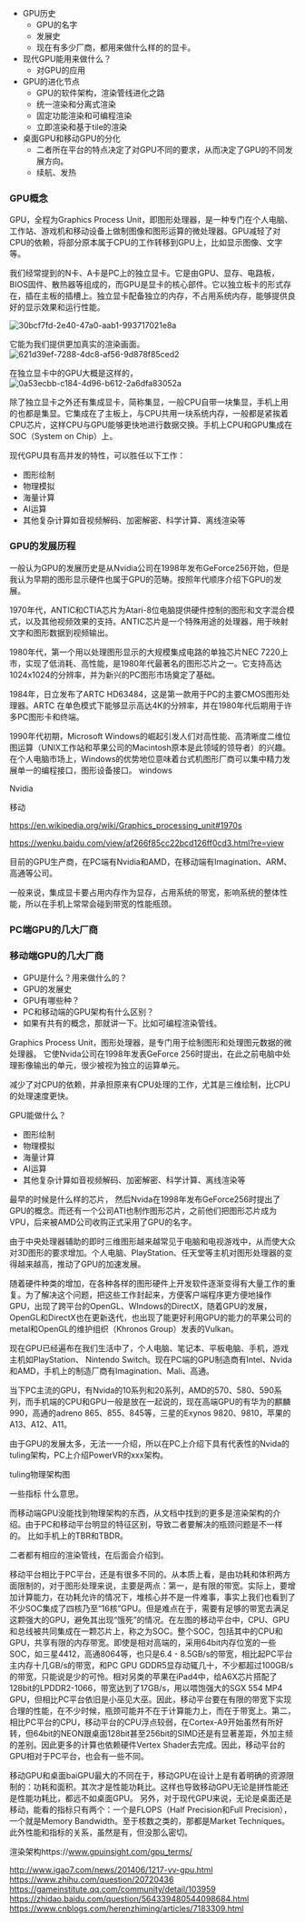 - GPU历史
  - GPU的名字
  - 发展史
  - 现在有多少厂商，都用来做什么样的的显卡。
- 现代GPU能用来做什么？
  - 对GPU的应用
- GPU的进化节点
  - GPU的软件架构，渲染管线进化之路
  - 统一渲染和分离式渲染
  - 固定功能渲染和可编程渲染
  - 立即渲染和基于tile的渲染
- 桌面GPU和移动GPU的分化
  - 二者所在平台的特点决定了对GPU不同的要求，从而决定了GPU的不同发展方向。
  - 续航、发热


### GPU概念
GPU，全程为Graphics Process Unit，即图形处理器，是一种专门在个人电脑、工作站、游戏机和移动设备上做制图像和图形运算的微处理器。GPU减轻了对CPU的依赖，将部分原本属于CPU的工作转移到GPU上，比如显示图像、文字等。

我们经常提到的N卡、A卡是PC上的独立显卡。它是由GPU、显存、电路板，BIOS固件、散热器等组成的，而GPU是显卡的核心部件。它以独立板卡的形式存在，插在主板的插槽上。独立显卡配备独立的内存，不占用系统内存，能够提供良好的显示效果和运行性能。

![30bcf7fd-2e40-47a0-aab1-993717021e8a](https://raw.githubusercontent.com/silence394/PicBed/PicGO/30bcf7fd-2e40-47a0-aab1-993717021e8a.png)

它能为我们提供更加真实的渲染画面。
![621d39ef-7288-4dc8-af56-9d878f85ced2](https://raw.githubusercontent.com/silence394/PicBed/PicGO/621d39ef-7288-4dc8-af56-9d878f85ced2.jpg)

在独立显卡中的GPU大概是这样的，
![0a53ecbb-c184-4d96-b612-2a6dfa83052a](https://raw.githubusercontent.com/silence394/PicBed/PicGO/0a53ecbb-c184-4d96-b612-2a6dfa83052a.jpg)

除了独立显卡之外还有集成显卡，简称集显，一般CPU自带一块集显，手机上用的也都是集显。它集成在了主板上，与CPU共用一块系统内存，一般都是紧挨着CPU芯片，这样CPU与GPU能够更快地进行数据交换。手机上CPU和GPU集成在SOC（System on Chip）上。

现代GPU具有高并发的特性，可以胜任以下工作：
- 图形绘制
- 物理模拟
- 海量计算
- AI运算
- 其他复杂计算如音视频解码、加密解密、科学计算、离线渲染等

### GPU的发展历程
一般认为GPU的发展历史是从Nvidia公司在1998年发布GeForce256开始，但是我认为早期的图形显示硬件也属于GPU的范畴。按照年代顺序介绍下GPU的发展。

1970年代，ANTIC和CTIA芯片为Atari-8位电脑提供硬件控制的图形和文字混合模式，以及其他视频效果的支持。ANTIC芯片是一个特殊用途的处理器，用于映射文字和图形数据到视频输出。

1980年代，第一个用以处理图形显示的大规模集成电路的单独芯片NEC 7220上市，实现了低消耗、高性能，是1980年代最著名的图形芯片之一。它支持高达1024x1024的分辨率，并为新兴的PC图形市场奠定了基础。

1984年，日立发布了ARTC HD63484，这是第一款用于PC的主要CMOS图形处理器。ARTC 在单色模式下能够显示高达4K的分辨率，并在1980年代后期用于许多PC图形卡和终端。

1990年代初期，Microsoft Windows的崛起引发人们对高性能、高清晰度二维位图运算（UNIX工作站和苹果公司的Macintosh原本是此领域的领导者）的兴趣。在个人电脑市场上，Windows的优势地位意味着台式机图形厂商可以集中精力发展单一的编程接口，图形设备接口。
windows

Nvidia

移动

https://en.wikipedia.org/wiki/Graphics_processing_unit#1970s

https://wenku.baidu.com/view/af266f85cc22bcd126ff0cd3.html?re=view

目前的GPU生产商，在PC端有Nvidia和AMD，在移动端有Imagination、ARM、高通等公司。


一般来说，集成显卡要占用内存作为显存，占用系统的带宽，影响系统的整体性能，所以在手机上常常会碰到带宽的性能瓶颈。

### PC端GPU的几大厂商

### 移动端GPU的几大厂商


- GPU是什么？用来做什么的？
- GPU的发展史
- GPU有哪些种？
- PC和移动端的GPU架构有什么区别？
- 如果有共有的概念，那就讲一下。比如可编程渲染管线。

Graphics Process Unit，图形处理器，是专门用于绘制图形和处理图元数据的微处理器。
它使Nvida公司在1998年发表GeForce 256时提出，在此之前电脑中处理影像输出的单元，很少被视为独立的运算单元。

减少了对CPU的依赖，并承担原来有CPU处理的工作，尤其是三维绘制，比CPU的处理速度更快。

GPU能做什么？
- 图形绘制
- 物理模拟
- 海量计算
- AI运算
- 其他复杂计算如音视频解码、加密解密、科学计算、离线渲染等

最早的时候是什么样的芯片，
然后Nvida在1998年发布GeForce256时提出了GPU的概念。而还有一个公司ATI也制作图形芯片，之前他们把图形芯片成为VPU，后来被AMD公司收购正式采用了GPU的名字。

由于中央处理器辅助的即时三维图形越来越常见于电脑和电视游戏中，从而使大众对3D图形的要求增加。个人电脑、PlayStation、任天堂等主机对图形处理器的变得越来越高，推动了GPU的加速发展。

随着硬件种类的增加，在各种各样的图形硬件上开发软件逐渐变得有大量工作的重复。为了解决这个问题，把这些工作封起来，方便客户端程序更方便地操作GPU，出现了跨平台的OpenGL、WIndows的DirectX，随着GPU的发展，OpenGL和DirectX也在更新迭代，也出现了能更好利用GPU的能力的苹果公司的metal和OpenGL的维护组织（Khronos Group）发表的Vulkan。

现在GPU已经遍布在我们生活中了，个人电脑、笔记本、平板电脑、手机，游戏主机如PlayStation、
Nintendo Switch。现在PC端的GPU制造商有Intel、Nvida和AMD，手机上的制造厂商有Imagination、Mali、高通。

当下PC主流的GPU，有Nvida的10系列和20系列，AMD的570、580、590系列，而手机端的CPU和GPU一般是放在一起说的，现在高端GPU的有华为的麒麟990，高通的adreno 865、855、845等，三星的Exynos 9820、9810，苹果的A13、A12、A11。

由于GPU的发展太多，无法一一介绍，所以在PC上介绍下具有代表性的Nvida的tuling架构，PC上介绍PowerVR的xxx架构。

tuling物理架构图

一些指标
什么意思。

而移动端GPU没能找到物理架构的东西，从文档中找到的更多是渲染架构的介绍。由于PC和移动平台明显的特征区别，导致二者要解决的瓶颈问题是不一样的。
比如手机上的TBR和TBDR。

二者都有相应的渲染管线，在后面会介绍到。


移动平台相比于PC平台，还是有很多不同的。从本质上看，是由功耗和体积两方面限制的，对于图形处理来说，主要是两点：第一，是有限的带宽。实际上，要增加计算能力，在功耗允许的情况下，堆核心并不是一件难事，事实上我们也看到了不少SOC集成了四核乃至“16核”GPU。但是难点在于，需要有足够的带宽去满足这颗强大的GPU，避免其出现“饿死”的情况。在左图的移动平台中，CPU、GPU和总线被共同集成在一颗芯片上，称之为SOC。整个SOC，包括其中的CPU和GPU，共享有限的内存带宽。即使是相对高端的，采用64bit内存位宽的一些SOC，如三星4412，高通8064等，也只是6.4 - 8.5GB/s的带宽，相比起PC平台主内存十几GB/s的带宽，和PC GPU GDDR5显存动辄几十，不少都超过100GB/s的带宽，只能说是少的可怜。相对另类的苹果在iPad4中，给A6X芯片搭配了128bit的LPDDR2-1066，带宽达到了17GB/s，用以喂饱强大的SGX 554 MP4 GPU，但相比PC平台依旧是小巫见大巫。因此，移动平台要在有限的带宽下实现合理的性能，在不少时候，瓶颈可能并不在于计算能力上，而在于带宽上。第二，相比PC平台的CPU，移动平台的CPU浮点较弱，在Cortex-A9开始虽然有所好转，但64bit的NEON跟桌面128bit甚至256bit的SIMD还是有显著差距，外加主频的差别。因此更多的计算也依赖硬件Vertex Shader去完成。因此，移动平台的GPU相对于PC平台，也会有一些不同。

移动GPU和桌面baiGPU最大的不同在于，移动GPU在设计上是有着明确的资源限制的：功耗和面积。其次才是性能功耗比。这样也导致移动GPU无论是拼性能还是性能功耗比，都远不如桌面GPU。
另外，对于现代GPU来说，无论是桌面还是移动，能看的指标只有两个：一个是FLOPS（Half Precision和Full Precision），一个就是Memory Bandwidth。至于核数之类的，那都是Market Techniques。此外性能和指标的关系，虽然是有，但没那么密切。

渲染架构https://www.gpuinsight.com/gpu_terms/

http://www.igao7.com/news/201406/1217-vv-gpu.html
https://www.zhihu.com/question/20720436
https://gameinstitute.qq.com/community/detail/103959
https://zhidao.baidu.com/question/564339480544098684.html
https://www.cnblogs.com/herenzhiming/articles/7183309.html